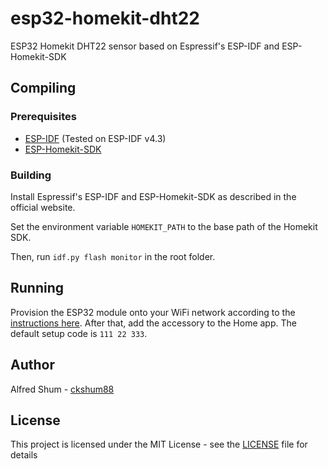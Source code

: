 # esp32-homekit-dht22
ESP32 Homekit DHT22 sensor based on Espressif's ESP-IDF and ESP-Homekit-SDK

## Compiling

### Prerequisites

- [ESP-IDF](https://github.com/espressif/esp-idf) (Tested on ESP-IDF v4.3)
- [ESP-Homekit-SDK](https://github.com/espressif/esp-homekit-sdk) 

### Building

Install Espressif's ESP-IDF and ESP-Homekit-SDK as described in the official website.

Set the environment variable ```HOMEKIT_PATH``` to the base path of the Homekit SDK.

Then, run ```idf.py flash monitor``` in the root folder.

## Running

Provision the ESP32 module onto your WiFi network according to the [instructions here](https://docs.espressif.com/projects/esp-idf/en/latest/esp32/api-reference/provisioning/provisioning.html#provisioning-tools). After that, add the accessory to the Home app. The default setup code is ```111 22 333```.

## Author

Alfred Shum - [ckshum88](https://github.com/ckshum88)

## License

This project is licensed under the MIT License - see the [LICENSE](LICENSE) file for details
